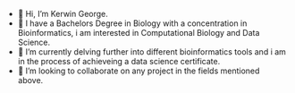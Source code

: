 - 👋 Hi, I’m Kerwin George.
- 👀 I have a Bachelors Degree in Biology with a concentration in Bioinformatics, i am interested in Computational Biology and Data Science.
- 🌱 I’m currently delving further into different bioinformatics tools and i am in the process of achieveing a data science certificate.
- 💞️ I’m looking to collaborate on any project in the fields mentioned above.

<!---
kerpeck/kerpeck is a ✨ special ✨ repository because its `README.md` (this file) appears on your GitHub profile.
You can click the Preview link to take a look at your changes.
--->
